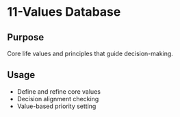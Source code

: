 # 11-Values Database

## Purpose
Core life values and principles that guide decision-making.

## Usage
- Define and refine core values
- Decision alignment checking
- Value-based priority setting
